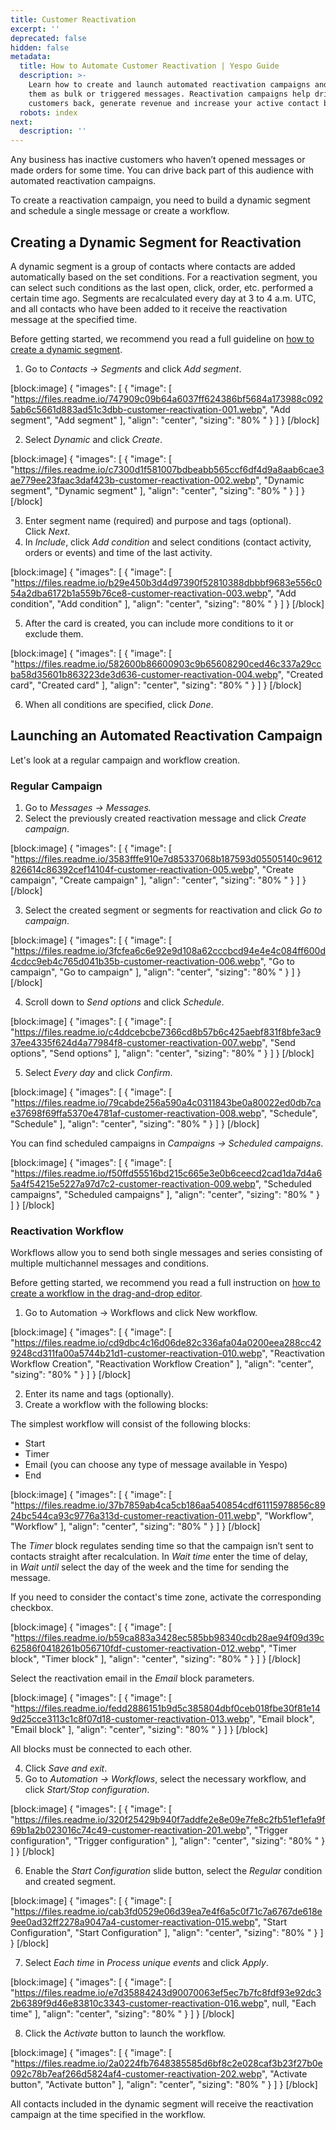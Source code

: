 ```yaml
---
title: Customer Reactivation
excerpt: ''
deprecated: false
hidden: false
metadata:
  title: How to Automate Customer Reactivation | Yespo Guide
  description: >-
    Learn how to create and launch automated reactivation campaigns and send
    them as bulk or triggered messages. Reactivation campaigns help drive
    customers back, generate revenue and increase your active contact base.
  robots: index
next:
  description: ''
---
```

Any business has inactive customers who haven’t opened messages or made orders for some time. You can drive back part of this audience with automated reactivation campaigns.

To create a reactivation campaign, you need to build a dynamic segment and schedule a single message or create a workflow.

## Creating a Dynamic Segment for Reactivation

A dynamic segment is a group of contacts where contacts are added automatically based on the set conditions. For a reactivation segment, you can select such conditions as the last open, click, order, etc. performed a certain time ago. Segments are recalculated every day at 3 to 4 a.m. UTC, and all contacts who have been added to it receive the reactivation message at the specified time.

Before getting started, we recommend you read a full guideline on [how to create a dynamic segment](https://docs.yespo.io/docs/how-add-dynamic-segment).

1. Go to _Contacts → Segments_ and click _Add segment_.

[block:image]
{
  "images": [
    {
      "image": [
        "https://files.readme.io/747909c09b64a6037ff624386bf5684a173988c0925ab6c5661d883ad51c3dbb-customer-reactivation-001.webp",
        "Add segment",
        "Add segment"
      ],
      "align": "center",
      "sizing": "80% "
    }
  ]
}
[/block]


2. Select _Dynamic_ and click _Create_.

[block:image]
{
  "images": [
    {
      "image": [
        "https://files.readme.io/c7300d1f581007bdbeabb565ccf6df4d9a8aab6cae3ae779ee23faac3daf423b-customer-reactivation-002.webp",
        "Dynamic segment",
        "Dynamic segment"
      ],
      "align": "center",
      "sizing": "80% "
    }
  ]
}
[/block]


3. Enter segment name (required) and purpose and tags (optional). Click _Next_.
4. In _Include_, click _Add condition_ and select conditions (contact activity, orders or events) and time of the last activity.

[block:image]
{
  "images": [
    {
      "image": [
        "https://files.readme.io/b29e450b3d4d97390f52810388dbbbf9683e556c054a2dba6172b1a559b76ce8-customer-reactivation-003.webp",
        "Add condition",
        "Add condition"
      ],
      "align": "center",
      "sizing": "80% "
    }
  ]
}
[/block]


5. After the card is created, you can include more conditions to it or exclude them.

[block:image]
{
  "images": [
    {
      "image": [
        "https://files.readme.io/582600b86600903c9b65608290ced46c337a29ccba58d35601b863223de3d636-customer-reactivation-004.webp",
        "Created card",
        "Created card"
      ],
      "align": "center",
      "sizing": "80% "
    }
  ]
}
[/block]


6. When all conditions are specified, click _Done_.

## Launching an Automated Reactivation Campaign

Let's look at a regular campaign and workflow creation.

### Regular Campaign

1. Go to _Messages → Messages._
2. Select the previously created reactivation message and click _Create campaign_.

[block:image]
{
  "images": [
    {
      "image": [
        "https://files.readme.io/3583fffe910e7d85337068b187593d05505140c9612826614c86392cef14104f-customer-reactivation-005.webp",
        "Create campaign",
        "Create campaign"
      ],
      "align": "center",
      "sizing": "80% "
    }
  ]
}
[/block]


3. Select the created segment or segments for reactivation and click _Go to campaign_.

[block:image]
{
  "images": [
    {
      "image": [
        "https://files.readme.io/3fcfea6c6e92e9d108a62cccbcd94e4e4c084ff600d4cdcc9eb4c765d041b35b-customer-reactivation-006.webp",
        "Go to campaign",
        "Go to campaign"
      ],
      "align": "center",
      "sizing": "80% "
    }
  ]
}
[/block]


4. Scroll down to _Send options_ and click _Schedule_.

[block:image]
{
  "images": [
    {
      "image": [
        "https://files.readme.io/c4ddcebcbe7366cd8b57b6c425aebf831f8bfe3ac937ee4335f624d4a77984f8-customer-reactivation-007.webp",
        "Send options",
        "Send options"
      ],
      "align": "center",
      "sizing": "80% "
    }
  ]
}
[/block]


5. Select _Every day_ and click _Confirm_.

[block:image]
{
  "images": [
    {
      "image": [
        "https://files.readme.io/79cabde256a590a4c0311843be0a80022ed0db7cae37698f69ffa5370e4781af-customer-reactivation-008.webp",
        "Schedule",
        "Schedule"
      ],
      "align": "center",
      "sizing": "80% "
    }
  ]
}
[/block]


You can find scheduled campaigns in _Campaigns → Scheduled campaigns_.

[block:image]
{
  "images": [
    {
      "image": [
        "https://files.readme.io/f50ffd55516bd215c665e3e0b6ceecd2cad1da7d4a65a4f54215e5227a97d7c2-customer-reactivation-009.webp",
        "Scheduled campaigns",
        "Scheduled campaigns"
      ],
      "align": "center",
      "sizing": "80% "
    }
  ]
}
[/block]


### Reactivation Workflow

Workflows allow you to send both single messages and series consisting of multiple multichannel messages and conditions.

Before getting started, we recommend you read a full instruction on [how to create a workflow in the drag-and-drop editor](https://docs.yespo.io/docs/workflow-management).

1. Go to Automation → Workflows and click New workflow.

[block:image]
{
  "images": [
    {
      "image": [
        "https://files.readme.io/cd9dbc4c16d06de82c336afa04a0200eea288cc429248cd311fa00a5744b21d1-customer-reactivation-010.webp",
        "Reactivation Workflow Creation",
        "Reactivation Workflow Creation"
      ],
      "align": "center",
      "sizing": "80% "
    }
  ]
}
[/block]


2. Enter its name and tags (optionally).
3. Create a workflow with the following blocks:

The simplest workflow will consist of the following blocks:

- Start
- Timer
- Email (you can choose any type of message available in Yespo)
- End

[block:image]
{
  "images": [
    {
      "image": [
        "https://files.readme.io/37b7859ab4ca5cb186aa540854cdf61115978856c8924bc544ca93c9776a313d-customer-reactivation-011.webp",
        "Workflow",
        "Workflow"
      ],
      "align": "center",
      "sizing": "80% "
    }
  ]
}
[/block]


The _Timer_ block regulates sending time so that the campaign isn’t sent to contacts straight after recalculation. In _Wait time_ enter the time of delay, in _Wait until_ select the day of the week and the time for sending the message.

If you need to consider the contact's time zone, activate the corresponding checkbox.

[block:image]
{
  "images": [
    {
      "image": [
        "https://files.readme.io/b59ca883a3428ec585bb98340cdb28ae94f09d39c62586f0418261b056710fdf-customer-reactivation-012.webp",
        "Timer block",
        "Timer block"
      ],
      "align": "center",
      "sizing": "80% "
    }
  ]
}
[/block]


Select the reactivation email in the _Email_ block parameters.

[block:image]
{
  "images": [
    {
      "image": [
        "https://files.readme.io/fedd2886151b9d5c385804dbf0ceb018fbe30f81e149d25cce3113c1c8f07d18-customer-reactivation-013.webp",
        "Email block",
        "Email block"
      ],
      "align": "center",
      "sizing": "80% "
    }
  ]
}
[/block]


All blocks must be connected to each other.

4. Click _Save and exit_.
5. Go to _Automation → Workflows_, select the necessary workflow, and click _Start/Stop configuration_.

[block:image]
{
  "images": [
    {
      "image": [
        "https://files.readme.io/320f25429b940f7addfe2e8e09e7fe8c2fb51ef1efa9f69b1a2b023016c74c49-customer-reactivation-201.webp",
        "Trigger configuration",
        "Trigger configuration"
      ],
      "align": "center",
      "sizing": "80% "
    }
  ]
}
[/block]


6. Enable the _Start Configuration_ slide button, select the _Regular_ condition and created segment.

[block:image]
{
  "images": [
    {
      "image": [
        "https://files.readme.io/cab3fd0529e06d39ea7e4f6a5c0f71c7a6767de618e9ee0ad32ff2278a9047a4-customer-reactivation-015.webp",
        "Start Configuration",
        "Start Configuration"
      ],
      "align": "center",
      "sizing": "80% "
    }
  ]
}
[/block]


7. Select _Each time_ in _Process unique events_ and click _Apply_.

[block:image]
{
  "images": [
    {
      "image": [
        "https://files.readme.io/e7d35884243d90070063ef5ec7b7fc8fdf93e92dc32b6389f9d46e83810c3343-customer-reactivation-016.webp",
        null,
        "Each time"
      ],
      "align": "center",
      "sizing": "80% "
    }
  ]
}
[/block]


8. Click the _Activate_ button to launch the workflow.

[block:image]
{
  "images": [
    {
      "image": [
        "https://files.readme.io/2a0224fb7648385585d6bf8c2e028caf3b23f27b0e092c78b7eaf266d5824af4-customer-reactivation-202.webp",
        "Activate  button",
        "Activate  button"
      ],
      "align": "center",
      "sizing": "80% "
    }
  ]
}
[/block]


All contacts included in the dynamic segment will receive the reactivation campaign at the time specified in the workflow.